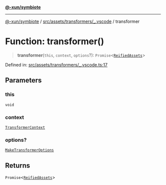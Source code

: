 [**@-xun/symbiote**](../../../../../README.md)

***

[@-xun/symbiote](../../../../../README.md) / [src/assets/transformers/\_.vscode](../README.md) / transformer

# Function: transformer()

> **transformer**(`this`, `context`, `options`?): `Promise`\<[`ReifiedAssets`](../../../type-aliases/ReifiedAssets.md)\>

Defined in: [src/assets/transformers/\_.vscode.ts:17](https://github.com/Xunnamius/symbiote/blob/8eac971e9d5e22fba1e6d49fa7fee2af04809fe6/src/assets/transformers/_.vscode.ts#L17)

## Parameters

### this

`void`

### context

[`TransformerContext`](../../../type-aliases/TransformerContext.md)

### options?

[`MakeTransformerOptions`](../../../type-aliases/MakeTransformerOptions.md)

## Returns

`Promise`\<[`ReifiedAssets`](../../../type-aliases/ReifiedAssets.md)\>
